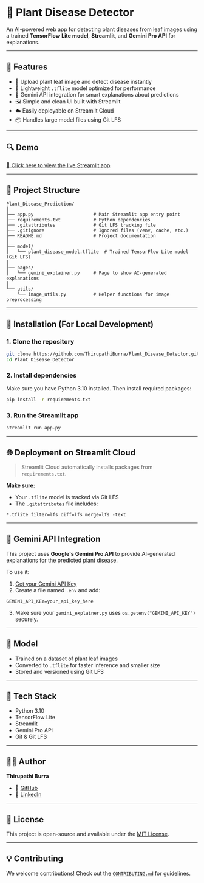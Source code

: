 # 🌿 Plant Disease Detector

An AI-powered web app for detecting plant diseases from leaf images using a trained **TensorFlow Lite model**, **Streamlit**, and **Gemini Pro API** for explanations.

---

## 🚀 Features

- 📸 Upload plant leaf image and detect disease instantly
- 🤖 Lightweight `.tflite` model optimized for performance
- 🧠 Gemini API integration for smart explanations about predictions
- 🖼️ Simple and clean UI built with Streamlit
- ☁️ Easily deployable on Streamlit Cloud
- 📦 Handles large model files using Git LFS

---

## 🔍 Demo

[🔗 Click here to view the live Streamlit app](https://your-streamlit-app-link)

---

## 📁 Project Structure

```
Plant_Disease_Prediction/
│
├── app.py                      # Main Streamlit app entry point
├── requirements.txt            # Python dependencies
├── .gitattributes              # Git LFS tracking file
├── .gitignore                  # Ignored files (venv, cache, etc.)
├── README.md                   # Project documentation
│
├── model/
│   └── plant_disease_model.tflite  # Trained TensorFlow Lite model (Git LFS)
│
├── pages/
│   └── gemini_explainer.py     # Page to show AI-generated explanations
│
└── utils/
    └── image_utils.py          # Helper functions for image preprocessing
```

---

## 🔧 Installation (For Local Development)

### 1. Clone the repository

```bash
git clone https://github.com/ThirupathiBurra/Plant_Disease_Detector.git
cd Plant_Disease_Detector
```

### 2. Install dependencies

Make sure you have Python 3.10 installed. Then install required packages:

```bash
pip install -r requirements.txt
```

### 3. Run the Streamlit app

```bash
streamlit run app.py
```

---

## 🌐 Deployment on Streamlit Cloud

> Streamlit Cloud automatically installs packages from `requirements.txt`.

**Make sure:**

- Your `.tflite` model is tracked via Git LFS
- The `.gitattributes` file includes:

```
*.tflite filter=lfs diff=lfs merge=lfs -text
```

---

## 🤖 Gemini API Integration

This project uses **Google's Gemini Pro API** to provide AI-generated explanations for the predicted plant disease.

To use it:

1. [Get your Gemini API Key](https://aistudio.google.com/app/apikey)
2. Create a file named `.env` and add:

```
GEMINI_API_KEY=your_api_key_here
```

3. Make sure your `gemini_explainer.py` uses `os.getenv("GEMINI_API_KEY")` securely.

---

## 🧠 Model

- Trained on a dataset of plant leaf images
- Converted to `.tflite` for faster inference and smaller size
- Stored and versioned using Git LFS

---

## 📝 Tech Stack

- Python 3.10
- TensorFlow Lite
- Streamlit
- Gemini Pro API
- Git & Git LFS

---

## 🙋‍♂️ Author

**Thirupathi Burra**

- 🔗 [GitHub](https://github.com/ThirupathiBurra)
- 💼 [LinkedIn](https://www.linkedin.com/in/thirupathi-burra-49658b2a6)

---

## 📄 License

This project is open-source and available under the [MIT License](LICENSE).

---

## 💡 Contributing

We welcome contributions! Check out the [`CONTRIBUTING.md`](CONTRIBUTING.md) for guidelines.

